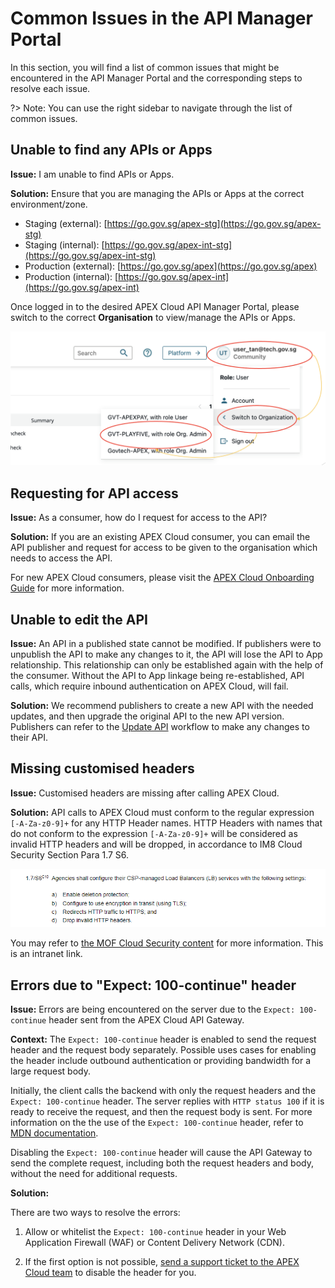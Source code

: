 # Common Issues in the API Manager Portal

In this section, you will find a list of common issues that might be encountered in the API Manager Portal and the corresponding steps to resolve each issue. 

?> Note: You can use the right sidebar to navigate through the list of common issues.

## Unable to find any APIs or Apps

**Issue:**  I am unable to find APIs or Apps.

**Solution:** Ensure that you are managing the APIs or Apps at the correct environment/zone.

- Staging (external): [https://go.gov.sg/apex-stg](https://go.gov.sg/apex-stg)
- Staging (internal): [https://go.gov.sg/apex-int-stg](https://go.gov.sg/apex-int-stg)
- Production (external): [https://go.gov.sg/apex](https://go.gov.sg/apex)
- Production (internal): [https://go.gov.sg/apex-int](https://go.gov.sg/apex-int)

Once logged in to the desired APEX Cloud API Manager Portal, please switch to the correct **Organisation** to view/manage the APIs or Apps.

![Image](./image/docs-home-chng-org.png)


## Requesting for API access

**Issue:** As a consumer, how do I request for access to the API?

**Solution:** If you are an existing APEX Cloud consumer, you can email the API publisher and request for access to be given to the organisation which needs to access the API.

For new APEX Cloud consumers, please visit the [APEX Cloud Onboarding Guide](https://docs.developer.tech.gov.sg/docs/apex-cloud-onboarding/) for more information.



## Unable to edit the API

**Issue:** An API in a published state cannot be modified. If publishers were to unpublish the API to make any changes to it, the API will lose the API to App relationship. This relationship can only be established again with the help of the consumer.  Without the API to App linkage being re-established,  API calls, which require inbound authentication on APEX Cloud, will fail.

**Solution:** We recommend publishers to create a new API with the needed updates, and then upgrade the original API to the new API version. Publishers can refer to the [Update API](docs/publisher/update-api.md) workflow to make any changes to their API.

## Missing customised headers

**Issue:** Customised headers are missing after calling APEX Cloud.

**Solution:** API calls to APEX Cloud must conform to the regular expression `[-A-Za-z0-9]+` for any HTTP Header names. HTTP Headers with names that do not conform to the expression `[-A-Za-z0-9]+` will be considered as invalid HTTP headers and will be dropped, in accordance to IM8 Cloud Security Section Para 1.7 S6.

![Image](./image/im8-header.png)

You may refer to [the MOF Cloud Security content](https://intranet.mof.gov.sg/portal/IM/Themes/IT-Management/Cloud/Topics/Cloud-Security.aspx) for more information. This is an intranet link.

## Errors due to "Expect: 100-continue" header 

**Issue:** Errors are being encountered on the server due to the `Expect: 100-continue` header sent from the APEX Cloud API Gateway.

**Context:** The `Expect: 100-continue` header is enabled to send the request header and the request body separately. Possible uses cases for enabling the header include outbound authentication or providing bandwidth for a large request body.

Initially, the client calls the backend with only the request headers and the `Expect: 100-continue` header.  The server replies with `HTTP status 100` if it is ready to receive the request, and then the request body is sent. For more information on the the use of the `Expect: 100-continue` header, refer to [MDN documentation](https://developer.mozilla.org/en-US/docs/Web/HTTP/Headers/Expect).


Disabling the `Expect: 100-continue` header will cause the API Gateway to send the complete request, including both the request headers and body, without the need for additional requests. 

**Solution:** 

There are two ways to resolve the errors:

1. Allow or whitelist the `Expect: 100-continue` header in your Web Application Firewall (WAF) or Content Delivery Network (CDN).

2. If the first option is not possible, [send a support ticket to the APEX Cloud team](https://form.gov.sg/63e0b55427939600132e0d5f) to disable the header for you.